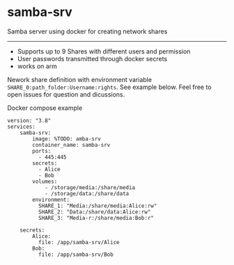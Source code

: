 # samba-srv
Samba server using docker for creating network shares

---

- Supports up to 9 Shares with different users and permission
- User passwords transmitted through docker secrets
- works on arm


Nework share definition with environment variable `SHARE_0:path_folder:Username:rights`.
See example below.
Feel free to open issues for question and dicussions.

Docker compose example
```
version: "3.8"
services:
    samba-srv:
        image: %TODO: amba-srv
        container_name: samba-srv
        ports:
          - 445:445
        secrets:
          - Alice
          - Bob
        volumes:
            - /storage/media:/share/media
            - /storage/data:/share/data
        environment:
          SHARE_1: "Media:/share/media:Alice:rw"
          SHARE_2: "Data:/share/data:Alice:rw"
          SHARE_3: "Media-r:/share/media:Bob:r"

    secrets:
        Alice:
          file: /app/samba-srv/Alice
        Bob:
          file: /app/samba-srv/Bob
```

